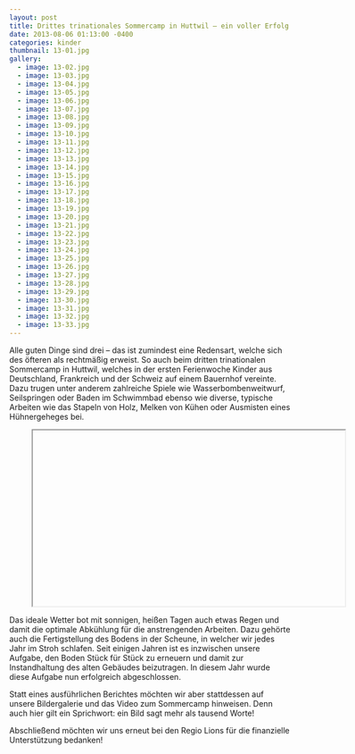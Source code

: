 ```yaml
---
layout: post
title: Drittes trinationales Sommercamp in Huttwil – ein voller Erfolg
date: 2013-08-06 01:13:00 -0400
categories: kinder
thumbnail: 13-01.jpg
gallery:
  - image: 13-02.jpg
  - image: 13-03.jpg
  - image: 13-04.jpg
  - image: 13-05.jpg
  - image: 13-06.jpg
  - image: 13-07.jpg
  - image: 13-08.jpg
  - image: 13-09.jpg
  - image: 13-10.jpg
  - image: 13-11.jpg
  - image: 13-12.jpg
  - image: 13-13.jpg
  - image: 13-14.jpg
  - image: 13-15.jpg
  - image: 13-16.jpg
  - image: 13-17.jpg
  - image: 13-18.jpg
  - image: 13-19.jpg
  - image: 13-20.jpg
  - image: 13-21.jpg
  - image: 13-22.jpg
  - image: 13-23.jpg
  - image: 13-24.jpg
  - image: 13-25.jpg
  - image: 13-26.jpg
  - image: 13-27.jpg
  - image: 13-28.jpg
  - image: 13-29.jpg
  - image: 13-30.jpg
  - image: 13-31.jpg
  - image: 13-32.jpg
  - image: 13-33.jpg
---
```

Alle guten Dinge sind drei – das ist zumindest eine Redensart, welche sich des öfteren als rechtmäßig erweist. So auch beim dritten trinationalen Sommercamp in Huttwil, welches in der ersten Ferienwoche Kinder aus Deutschland, Frankreich und der Schweiz auf einem Bauernhof vereinte. Dazu trugen unter anderem zahlreiche Spiele wie Wasserbombenweitwurf, Seilspringen oder Baden im Schwimmbad ebenso wie diverse, typische Arbeiten wie das Stapeln von Holz, Melken von Kühen oder Ausmisten eines Hühnergeheges bei.

<figure class="responsive-iframe image-bordered">
  <iframe width="560" height="315" title="Video zum Sommercamp in Huttwil" data-lozad data-src="https://www.youtube.com/embed/REVe77nQdMM" allowfullscreen></iframe>
</figure>

Das ideale Wetter bot mit sonnigen, heißen Tagen auch etwas Regen und damit die optimale Abkühlung für die anstrengenden Arbeiten. Dazu gehörte auch die Fertigstellung des Bodens in der Scheune, in welcher wir jedes Jahr im Stroh schlafen. Seit einigen Jahren ist es inzwischen unsere Aufgabe, den Boden Stück für Stück zu erneuern und damit zur Instandhaltung des alten Gebäudes beizutragen. In diesem Jahr wurde diese Aufgabe nun erfolgreich abgeschlossen.

Statt eines ausführlichen Berichtes möchten wir aber stattdessen auf unsere Bildergalerie und das Video zum Sommercamp hinweisen. Denn auch hier gilt ein Sprichwort: ein Bild sagt mehr als tausend Worte!

Abschließend möchten wir uns erneut bei den Regio Lions für die finanzielle Unterstützung bedanken!